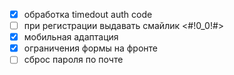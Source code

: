 - [x] обработка timedout auth code
- [ ] при регистрации выдавать смайлик <#!0_0!#>
- [x] мобильная адаптация
- [x] ограничения формы на фронте
- [ ] сброс пароля по почте 